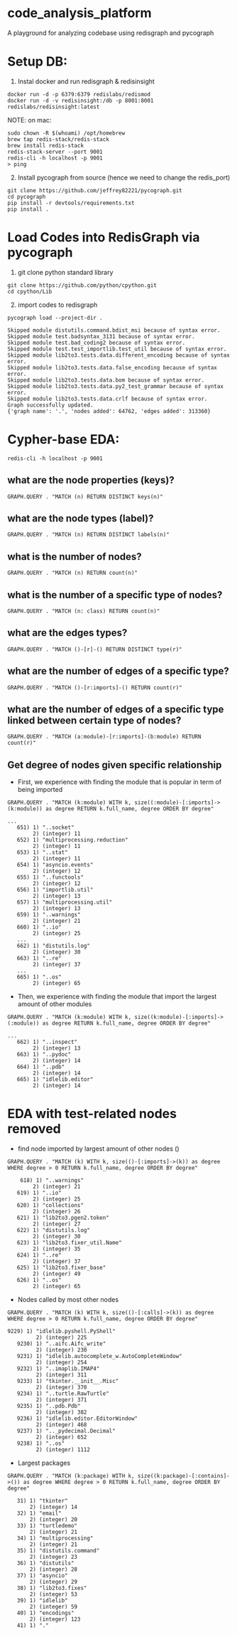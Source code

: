 # code_analysis_platform
A playground for analyzing codebase using redisgraph and pycograph 


# Setup DB: 

1) Instal docker and run redisgraph & redisinsight

```
docker run -d -p 6379:6379 redislabs/redismod
docker run -d -v redisinsight:/db -p 8001:8001 redislabs/redisinsight:latest
```

NOTE: on mac: 

```
sudo chown -R $(whoami) /opt/homebrew
brew tap redis-stack/redis-stack
brew install redis-stack
redis-stack-server --port 9001
redis-cli -h localhost -p 9001
> ping
```
2) Install pycograph from source (hence we need to change the redis_port)

```
git clone https://github.com/jeffrey82221/pycograph.git
cd pycograph
pip install -r devtools/requirements.txt
pip install .
```

# Load Codes into RedisGraph via pycograph

1) git clone python standard library 

```
git clone https://github.com/python/cpython.git
cd cpython/Lib
```
2) import codes to redisgraph
```
pycograph load --project-dir .
```
>
```
Skipped module distutils.command.bdist_msi because of syntax error.
Skipped module test.badsyntax_3131 because of syntax error.
Skipped module test.bad_coding2 because of syntax error.
Skipped module test.test_importlib.test_util because of syntax error.
Skipped module lib2to3.tests.data.different_encoding because of syntax error.
Skipped module lib2to3.tests.data.false_encoding because of syntax error.
Skipped module lib2to3.tests.data.bom because of syntax error.
Skipped module lib2to3.tests.data.py2_test_grammar because of syntax error.
Skipped module lib2to3.tests.data.crlf because of syntax error.
Graph successfully updated.
{'graph name': '.', 'nodes added': 64762, 'edges added': 313360}
```

# Cypher-base EDA:

```
redis-cli -h localhost -p 9001
```
## what are the node properties (keys)? 
```
GRAPH.QUERY . "MATCH (n) RETURN DISTINCT keys(n)"
```
## what are the node types (label)?
```
GRAPH.QUERY . "MATCH (n) RETURN DISTINCT labels(n)"
```
## what is the number of nodes? 
```
GRAPH.QUERY . "MATCH (n) RETURN count(n)"
```
## what is the number of a specific type of nodes? 
```
GRAPH.QUERY . "MATCH (n: class) RETURN count(n)"
```
## what are the edges types?
```
GRAPH.QUERY . "MATCH ()-[r]-() RETURN DISTINCT type(r)"
```
## what are the number of edges of a specific type? 
```
GRAPH.QUERY . "MATCH ()-[r:imports]-() RETURN count(r)"
```
## what are the number of edges of a specific type linked between certain type of nodes? 
```
GRAPH.QUERY . "MATCH (a:module)-[r:imports]-(b:module) RETURN count(r)"
```

## Get degree of nodes given specific relationship

* First, we experience with finding the module 
that is popular in term of being imported 
```
GRAPH.QUERY . "MATCH (k:module) WITH k, size((:module)-[:imports]->(k:module)) as degree RETURN k.full_name, degree ORDER BY degree"
```
>>
```
...
   651) 1) "..socket"
        2) (integer) 11
   652) 1) "multiprocessing.reduction"
        2) (integer) 11
   653) 1) "..stat"
        2) (integer) 11
   654) 1) "asyncio.events"
        2) (integer) 12
   655) 1) "..functools"
        2) (integer) 12
   656) 1) "importlib.util"
        2) (integer) 13
   657) 1) "multiprocessing.util"
        2) (integer) 13
   659) 1) "..warnings"
        2) (integer) 21
   660) 1) "..io"
        2) (integer) 25
   ...
   662) 1) "distutils.log"
        2) (integer) 30
   663) 1) "..re"
        2) (integer) 37
   ...
   665) 1) "..os"
        2) (integer) 65
```

* Then, we experience with finding the module 
that import the largest amount of other modules
```
GRAPH.QUERY . "MATCH (k:module) WITH k, size((k:module)-[:imports]->(:module)) as degree RETURN k.full_name, degree ORDER BY degree"
```
>>
```
...
   662) 1) "..inspect"
        2) (integer) 13
   663) 1) "..pydoc"
        2) (integer) 14
   664) 1) "..pdb"
        2) (integer) 14
   665) 1) "idlelib.editor"
        2) (integer) 14
```
# EDA with test-related nodes removed 
* find node imported by largest amount of other nodes ()
```
GRAPH.QUERY . "MATCH (k) WITH k, size(()-[:imports]->(k)) as degree WHERE degree > 0 RETURN k.full_name, degree ORDER BY degree"
```
>> 
```
    618) 1) "..warnings"
        2) (integer) 21
   619) 1) "..io"
        2) (integer) 25
   620) 1) "collections"
        2) (integer) 26
   621) 1) "lib2to3.pgen2.token"
        2) (integer) 27
   622) 1) "distutils.log"
        2) (integer) 30
   623) 1) "lib2to3.fixer_util.Name"
        2) (integer) 35
   624) 1) "..re"
        2) (integer) 37
   625) 1) "lib2to3.fixer_base"
        2) (integer) 49
   626) 1) "..os"
        2) (integer) 65
```
* Nodes called by most other nodes 

```
GRAPH.QUERY . "MATCH (k) WITH k, size(()-[:calls]->(k)) as degree WHERE degree > 0 RETURN k.full_name, degree ORDER BY degree"
```
>> 
```
9229) 1) "idlelib.pyshell.PyShell"
         2) (integer) 225
   9230) 1) "..aifc.Aifc_write"
         2) (integer) 230
   9231) 1) "idlelib.autocomplete_w.AutoCompleteWindow"
         2) (integer) 254
   9232) 1) "..imaplib.IMAP4"
         2) (integer) 311
   9233) 1) "tkinter.__init__.Misc"
         2) (integer) 370
   9234) 1) "..turtle.RawTurtle"
         2) (integer) 371
   9235) 1) "..pdb.Pdb"
         2) (integer) 382
   9236) 1) "idlelib.editor.EditorWindow"
         2) (integer) 468
   9237) 1) ".._pydecimal.Decimal"
         2) (integer) 652
   9238) 1) "..os"
         2) (integer) 1112
```
* Largest packages 

```
GRAPH.QUERY . "MATCH (k:package) WITH k, size((k:package)-[:contains]->()) as degree WHERE degree > 0 RETURN k.full_name, degree ORDER BY degree"
```
>> 
```
   31) 1) "tkinter"
       2) (integer) 14
   32) 1) "email"
       2) (integer) 20
   33) 1) "turtledemo"
       2) (integer) 21
   34) 1) "multiprocessing"
       2) (integer) 21
   35) 1) "distutils.command"
       2) (integer) 23
   36) 1) "distutils"
       2) (integer) 28
   37) 1) "asyncio"
       2) (integer) 29
   38) 1) "lib2to3.fixes"
       2) (integer) 53
   39) 1) "idlelib"
       2) (integer) 59
   40) 1) "encodings"
       2) (integer) 123
   41) 1) "."
```

